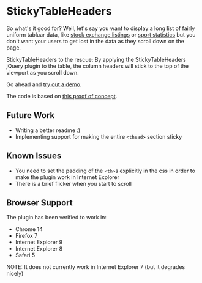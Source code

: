 StickyTableHeaders
==================
So what's it good for? Well, let's say you want to display a long list of fairly uniform tabluar data, like [stock exchange listings](http://online.barrons.com/public/page/majormarket-nysecomposite-A.html) or [sport statistics](http://sports.yahoo.com/nba/stats/byposition?pos=PG,SG,G,GF,SF,PF,F,FC,C) but you don't want your users to get lost in the data as they scroll down on the page.

StickyTableHeaders to the rescue: By applying the StickyTableHeaders jQuery plugin to the table, the column headers will stick to the top of the viewport as you scroll down.

Go ahead and [try out a demo](http://jsfiddle.net/jmosbech/stFcx/).

The code is based on [this proof of concept](http://stackoverflow.com/questions/1030043/html-table-headers-always-visible-at-top-of-window-when-viewing-a-large-table/1041566#1041566).

Future Work
-----------
-   Writing a better readme :)
-   Implementing support for making the entire `<thead>` section sticky


Known Issues
------------
-   You need to set the padding of the `<th>`s explicitly in the css in order to make the plugin work in Internet Explorer
-   There is a brief flicker when you start to scroll


Browser Support
---------------
The plugin has been verified to work in:

-   Chrome 14
-   Firefox 7
-   Internet Explorer 9
-   Internet Explorer 8
-   Safari 5

NOTE: It does not currently work in Internet Explorer 7 (but it degrades nicely)